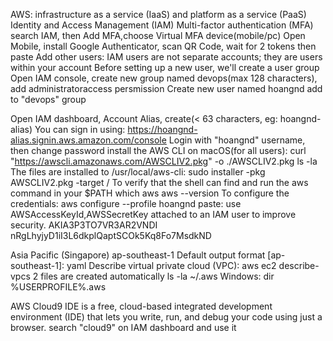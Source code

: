 AWS: infrastructure as a service (IaaS) and platform as a service (PaaS) 
Identity and Access Management (IAM) 
Multi-factor authentication (MFA)
search IAM, then Add MFA,choose Virtual MFA device(mobile/pc)
Open Mobile, install Google Authenticator, scan QR Code, wait for 2 tokens then paste
Add other users:
IAM users are not separate accounts; they are users within your account
Before setting up a new user, we'll create a user group
Open IAM console, create new group named devops(max 128 characters), add administratoraccess persmission
Create new user named hoangnd
add to "devops" group

Open IAM dashboard, Account Alias, create(< 63 characters, eg: hoangnd-alias)
You can sign in using:
https://hoangnd-alias.signin.aws.amazon.com/console
Login with "hoangnd" username, then change password
install the AWS CLI on macOS(for all users):
curl "https://awscli.amazonaws.com/AWSCLIV2.pkg" -o ./AWSCLIV2.pkg
ls -la
The files are installed to /usr/local/aws-cli:
sudo installer -pkg AWSCLIV2.pkg -target /
To verify that the shell can find and run the aws command in your $PATH
which aws
aws --version
To configure the credentials:
aws configure --profile hoangnd
paste:
use AWSAccessKeyId,AWSSecretKey attached to an IAM user to improve security.
AKIA3P3TO7VR3AR2VNDI 
nRgLhyjyD1iI3L6dkplQaptSCOk5Kq8Fo7MsdkND

Asia Pacific (Singapore)	ap-southeast-1
Default output format [ap-southeast-1]: yaml
Describe virtual private cloud (VPC):
aws ec2 describe-vpcs
2 files are created automatically
ls -la ~/.aws
Windows: dir %USERPROFILE%\.aws

AWS Cloud9 IDE is a free, cloud-based integrated development environment (IDE) that lets you write, run, and debug your code using just a browser. 
search "cloud9" on IAM dashboard and use it


